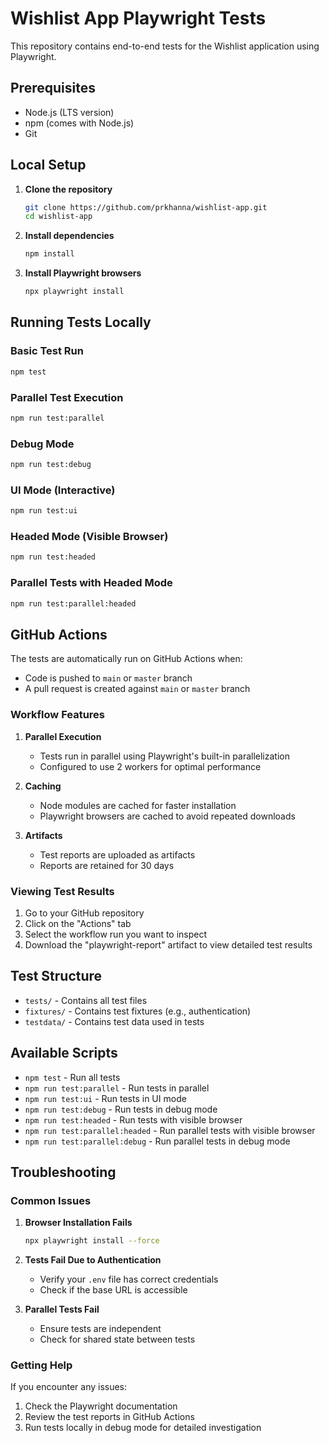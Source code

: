 # Wishlist App Playwright Tests

This repository contains end-to-end tests for the Wishlist application using Playwright.

## Prerequisites

- Node.js (LTS version)
- npm (comes with Node.js)
- Git

## Local Setup

1. **Clone the repository**
   ```bash
   git clone https://github.com/prkhanna/wishlist-app.git
   cd wishlist-app
   ```

2. **Install dependencies**
   ```bash
   npm install
   ```

3. **Install Playwright browsers**
   ```bash
   npx playwright install
   ```

## Running Tests Locally

### Basic Test Run
```bash
npm test
```

### Parallel Test Execution
```bash
npm run test:parallel
```

### Debug Mode
```bash
npm run test:debug
```

### UI Mode (Interactive)
```bash
npm run test:ui
```

### Headed Mode (Visible Browser)
```bash
npm run test:headed
```

### Parallel Tests with Headed Mode
```bash
npm run test:parallel:headed
```

## GitHub Actions

The tests are automatically run on GitHub Actions when:
- Code is pushed to `main` or `master` branch
- A pull request is created against `main` or `master` branch

### Workflow Features

1. **Parallel Execution**
   - Tests run in parallel using Playwright's built-in parallelization
   - Configured to use 2 workers for optimal performance

2. **Caching**
   - Node modules are cached for faster installation
   - Playwright browsers are cached to avoid repeated downloads

3. **Artifacts**
   - Test reports are uploaded as artifacts
   - Reports are retained for 30 days

### Viewing Test Results

1. Go to your GitHub repository
2. Click on the "Actions" tab
3. Select the workflow run you want to inspect
4. Download the "playwright-report" artifact to view detailed test results

## Test Structure

- `tests/` - Contains all test files
- `fixtures/` - Contains test fixtures (e.g., authentication)
- `testdata/` - Contains test data used in tests

## Available Scripts

- `npm test` - Run all tests
- `npm run test:parallel` - Run tests in parallel
- `npm run test:ui` - Run tests in UI mode
- `npm run test:debug` - Run tests in debug mode
- `npm run test:headed` - Run tests with visible browser
- `npm run test:parallel:headed` - Run parallel tests with visible browser
- `npm run test:parallel:debug` - Run parallel tests in debug mode

## Troubleshooting

### Common Issues

1. **Browser Installation Fails**
   ```bash
   npx playwright install --force
   ```

2. **Tests Fail Due to Authentication**
   - Verify your `.env` file has correct credentials
   - Check if the base URL is accessible

3. **Parallel Tests Fail**
   - Ensure tests are independent
   - Check for shared state between tests

### Getting Help

If you encounter any issues:
1. Check the Playwright documentation
2. Review the test reports in GitHub Actions
3. Run tests locally in debug mode for detailed investigation 